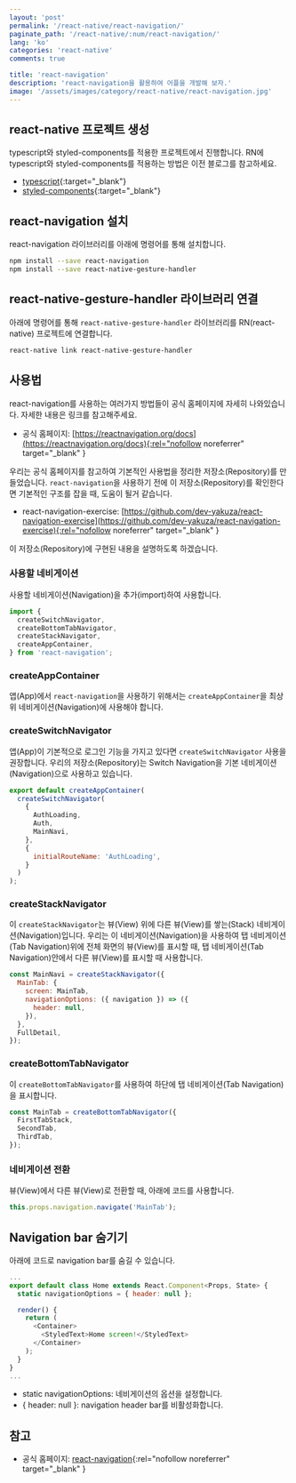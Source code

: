 ```yaml
---
layout: 'post'
permalink: '/react-native/react-navigation/'
paginate_path: '/react-native/:num/react-navigation/'
lang: 'ko'
categories: 'react-native'
comments: true

title: 'react-navigation'
description: 'react-navigation을 활용하여 어플을 개발해 보자.'
image: '/assets/images/category/react-native/react-navigation.jpg'
---
```



## react-native 프로젝트 생성
typescript와 styled-components를 적용한 프로젝트에서 진행합니다. RN에 typescript와 styled-components를 적용하는 방법은 이전 블로그를 참고하세요.
- [typescript]({{site.url}}/{{page.categories}}/typescript/){:target="_blank"}
- [styled-components]({{site.url}}/{{page.categories}}/styled-components/){:target="_blank"}

## react-navigation 설치
react-navigation 라이브러리를 아래에 명령어를 통해 설치합니다.

```bash
npm install --save react-navigation
npm install --save react-native-gesture-handler
```

## react-native-gesture-handler 라이브러리 연결
아래에 명령어를 통해 ```react-native-gesture-handler``` 라이브러리를 RN(react-native) 프로젝트에 연결합니다.

```bash
react-native link react-native-gesture-handler
```

## 사용법
react-navigation를 사용하는 여러가지 방법들이 공식 홈페이지에 자세히 나와있습니다. 자세한 내용은 링크를 참고해주세요.

- 공식 홈페이지: [https://reactnavigation.org/docs](https://reactnavigation.org/docs){:rel="nofollow noreferrer" target="_blank" }

우리는 공식 홈페이지를 참고하여 기본적인 사용법을 정리한 저장소(Repository)를 만들었습니다. ```react-navigation```을 사용하기 전에 이 저장소(Repository)를 확인한다면 기본적인 구조를 잡을 때, 도움이 될거 같습니다.

- react-navigation-exercise: [https://github.com/dev-yakuza/react-navigation-exercise](https://github.com/dev-yakuza/react-navigation-exercise){:rel="nofollow noreferrer" target="_blank" }

이 저장소(Repository)에 구현된 내용을 설명하도록 하겠습니다.

### 사용할 네비게이션
사용할 네비게이션(Navigation)을 추가(import)하여 사용합니다.

```js
import {
  createSwitchNavigator,
  createBottomTabNavigator,
  createStackNavigator,
  createAppContainer,
} from 'react-navigation';
```

### createAppContainer
앱(App)에서 ```react-navigation```을 사용하기 위해서는 ```createAppContainer```을 최상위 네비게이션(Navigation)에 사용해야 합니다.

### createSwitchNavigator
앱(App)이 기본적으로 로그인 기능을 가지고 있다면 ```createSwitchNavigator``` 사용을 권장합니다. 우리의 저장소(Repository)는 Switch Navigation을 기본 네비게이션(Navigation)으로 사용하고 있습니다.

```js
export default createAppContainer(
  createSwitchNavigator(
    {
      AuthLoading,
      Auth,
      MainNavi,
    },
    {
      initialRouteName: 'AuthLoading',
    }
  )
);
```

### createStackNavigator
이 ```createStackNavigator```는 뷰(View) 위에 다른 뷰(View)를 쌓는(Stack) 네비게이션(Navigation)입니다. 우리는 이 네비게이션(Navigation)을 사용하여 탭 네비게이션(Tab Navigation)위에 전체 화면의 뷰(View)를 표시할 때, 탭 네비게이션(Tab Navigation)안에서 다른 뷰(View)를 표시할 때 사용합니다.

```js
const MainNavi = createStackNavigator({
  MainTab: {
    screen: MainTab,
    navigationOptions: ({ navigation }) => ({
      header: null,
    }),
  },
  FullDetail,
});
```

### createBottomTabNavigator
이 ```createBottomTabNavigator```를 사용하여 하단에 탭 네비게이션(Tab Navigation)을 표시합니다.

```js
const MainTab = createBottomTabNavigator({
  FirstTabStack,
  SecondTab,
  ThirdTab,
});
```

### 네비게이션 전환
뷰(View)에서 다른 뷰(View)로 전환할 때, 아래에 코드를 사용합니다.

```js
this.props.navigation.navigate('MainTab');
```

## Navigation bar 숨기기
아래에 코드로 navigation bar를 숨길 수 있습니다.

```js
...
export default class Home extends React.Component<Props, State> {
  static navigationOptions = { header: null };

  render() {
    return (
      <Container>
        <StyledText>Home screen!</StyledText>
      </Container>
    );
  }
}
...
```

- static navigationOptions: 네비게이션의 옵션을 설정합니다.
- { header: null }: navigation header bar를 비활성화합니다.

## 참고
- 공식 홈페이지: [react-navigation](https://reactnavigation.org/docs){:rel="nofollow noreferrer" target="_blank" }